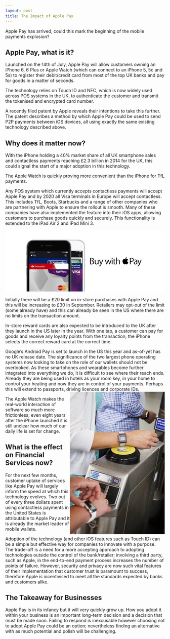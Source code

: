 ```yaml
---
layout: post
title: The Impact of Apple Pay
---
```


Apple Pay has arrived, could this mark the beginning of the mobile payments explosion?

## Apple Pay, what is it?

Launched on the 14th of July, Apple Pay will allow customers owning an iPhone 6, 6 Plus or Apple Watch (which can connect to an iPhone 5, 5c and 5s) to register their debit/credit card from most of the top UK banks and pay for goods in a matter of seconds.

The technology relies on Touch ID and NFC, which is now widely used across POS systems in the UK, to authenticate the customer and transmit the tokenised and encrypted card number.

A recently filed patent by Apple reveals their intentions to take this further. The patent describes a method by which Apple Pay could be used to send P2P payments between iOS devices, all using exactly the same existing technology described above.

## Why does it matter now?

With the iPhone holding a 40% market share of all UK smartphone sales and contactless payments reaching £2.3 billion in 2014 for the UK, this could signal the start of a major adoption in this technology.

The Apple Watch is quickly proving more convenient than the iPhone for TfL payments.

Any POS system which currently accepts contactless payments will accept Apple Pay and by 2020 all Visa terminals in Europe will accept contactless. This includes TfL, Boots, Starbucks and a range of other companies who are partnering with Apple to ensure the rollout is smooth. Many of these companies have also implemented the feature into their iOS apps, allowing customers to purchase goods quickly and securely. This functionality is extended to the iPad Air 2 and iPad Mini 3.

![Apple Pay](/images/apple-pay-header.jpg)

Initially there will be a £20 limit on in-store purchases with Apple Pay and this will be increasing to £30 in September. Retailers may opt-out of the limit (some already have) and this can already be seen in the US where there are no limits on the transaction amount.

In-store reward cards are also expected to be introduced to the UK after they launch in the US later in the year. With one tap, a customer can pay for goods and receive any loyalty points from the transaction; the iPhone selects the correct reward card at the correct time.



Google’s Android Pay is set to launch in the US this year and as-of-yet has no UK release date. The significance of the two largest phone operating systems now looking to take on the role of our wallets should not be overlooked. As these smartphones and wearables become further integrated into everything we do, it is difficult to see where their reach ends. Already they are being used in hotels as your room key, in your home to control your heating and now they are in control of your payments. Perhaps this will extend to passports, driving licences and corporate IDs. <img src="/images/tfl-watch.jpg" alt="TFL Apple Pay" style="float:right;">

The Apple Watch makes the real-world interaction of software so much more frictionless; even eight years after the iPhone launched it is still unclear how much of our daily life is set for change.

## What is the effect on Financial Services now?

For the next few months, customer uptake of services like Apple Pay will largely inform the speed at which this technology evolves. Two out of every three dollars spent using contactless payments in the United States is attributable to Apple Pay and it is already the market leader of mobile wallets.

Adoption of the technology (and other iOS features such as Touch ID) can be a simple but effective way for companies to innovate with a purpose. The trade-off is a need for a more accepting approach to adopting technologies outside the control of the bank/retailer; involving a third party, such as Apple, in the end-to-end payment process increases the number of points of failure. However, security and privacy are now such vital features of their implementation that customer trust is paramount to success, therefore Apple is incentivised to meet all the standards expected by banks and customers alike.

## The Takeaway for Businesses

Apple Pay is in its infancy but it will very quickly grow up. How you adopt it within your business is an important long-term decision and a decision that must be made soon. Failing to respond is inexcusable however choosing not to adopt Apple Pay could be an option; nevertheless finding an alternative with as much potential and polish will be challenging.
